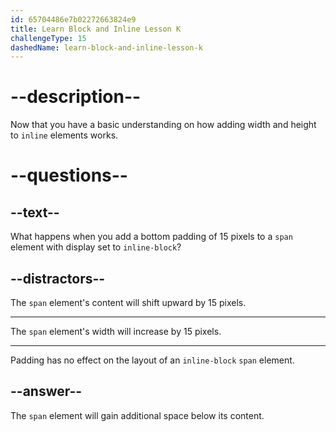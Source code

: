 ```yaml
---
id: 65704486e7b02272663824e9
title: Learn Block and Inline Lesson K
challengeType: 15
dashedName: learn-block-and-inline-lesson-k
---
```

# --description--

Now that you have a basic understanding on how adding width and height to `inline` elements works.

# --questions--

## --text--

What happens when you add a bottom padding of 15 pixels to a `span` element with display set to `inline-block`?

## --distractors--

The `span` element's content will shift upward by 15 pixels.

---

The `span` element's width will increase by 15 pixels.

---

Padding has no effect on the layout of an `inline-block` `span` element.

## --answer--

The `span` element will gain additional space below its content.

